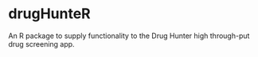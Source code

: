 # drugHunteR

An R package to supply functionality to the Drug Hunter high through-put drug screening app.
